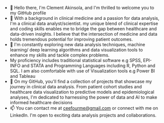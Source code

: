 - 👋 Hello there, I'm Clement Akinsola, and I'm thrilled to welcome you to my GitHub profile
- 👀 With a background in clinical medicine and a passion for data analysis, I'm a clinical data analyst/scientist. my unique blend of clinical expertise and coding skills enables me to bridge the gap between healthcare and data-driven insights. I believe that the intersection of medicine and data holds tremendous potential for improving patient outcomes. 
- 🌱 I'm constantly exploring new data analysis techniques, machine learning/ deep learning algorithms and data visualization tools to enhance my skills and tackle complex problems.
- My proficiency includes traditional statistical software e.g SPSS, EPI-INFO and STATA and Programming Languages including R, Python and SQL. I am also comfortable with use of Visualization tools e.g Power BI and Tableau 
- 💞️ On my GitHub, you'll find a collection of projects that showcase my journey in clinical data analysis. From patient cohort studies and healthcare data visualization to predictive models and epidemiological analyses, I'm dedicated to harnessing the power of data and AI to make informed healthcare decisions
- 📫 You can contact me at ceefourme@gmail.com or connect with me on LinkedIn. I'm open to exciting data analysis projects and collaborations.
<!---
Ceefour18/Ceefour18 is a ✨ special ✨ repository because its `README.md` (this file) appears on your GitHub profile.
You can click the Preview link to take a look at your changes.
--->
